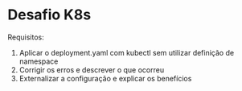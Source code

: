 # Desafio K8s

Requisitos:
1. Aplicar o deployment.yaml com kubectl sem utilizar definição de namespace
2. Corrigir os erros e descrever o que ocorreu
3. Externalizar a configuração e explicar os benefícios